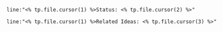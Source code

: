 ```query
line:"<% tp.file.cursor(1) %>Status: <% tp.file.cursor(2) %>"
```
```query
line:"<% tp.file.cursor(1) %>Related Ideas: <% tp.file.cursor(3) %>"
```